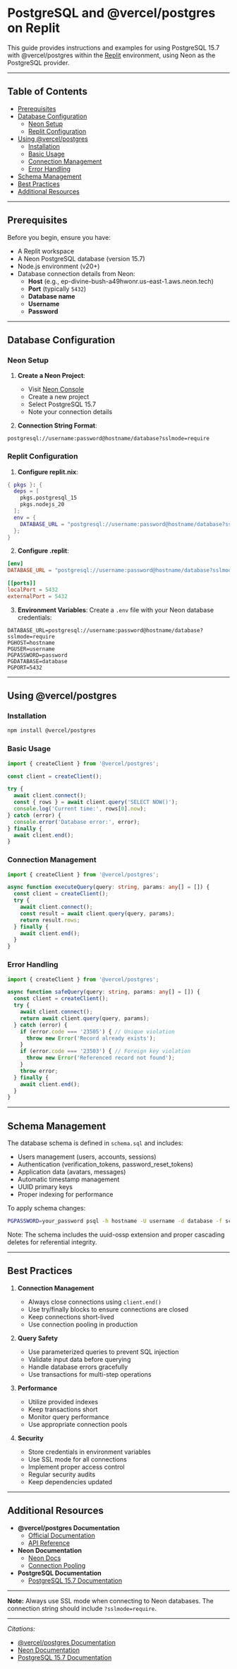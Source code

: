 # PostgreSQL and @vercel/postgres on Replit

This guide provides instructions and examples for using PostgreSQL 15.7 with @vercel/postgres within the [Replit](https://replit.com) environment, using Neon as the PostgreSQL provider.

---

## Table of Contents

- [Prerequisites](#prerequisites)
- [Database Configuration](#database-configuration)
  - [Neon Setup](#neon-setup)
  - [Replit Configuration](#replit-configuration)
- [Using @vercel/postgres](#using-vercel-postgres)
  - [Installation](#installation)
  - [Basic Usage](#basic-usage)
  - [Connection Management](#connection-management)
  - [Error Handling](#error-handling)
- [Schema Management](#schema-management)
- [Best Practices](#best-practices)
- [Additional Resources](#additional-resources)

---

## Prerequisites

Before you begin, ensure you have:

- A Replit workspace
- A Neon PostgreSQL database (version 15.7)
- Node.js environment (v20+)
- Database connection details from Neon:
  - **Host** (e.g., ep-divine-bush-a49hwonr.us-east-1.aws.neon.tech)
  - **Port** (typically `5432`)
  - **Database name**
  - **Username**
  - **Password**

---

## Database Configuration

### Neon Setup

1. **Create a Neon Project**:
   - Visit [Neon Console](https://console.neon.tech)
   - Create a new project
   - Select PostgreSQL 15.7
   - Note your connection details

2. **Connection String Format**:
```
postgresql://username:password@hostname/database?sslmode=require
```

### Replit Configuration

1. **Configure replit.nix**:
```nix
{ pkgs }: {
  deps = [
    pkgs.postgresql_15
    pkgs.nodejs_20
  ];
  env = {
    DATABASE_URL = "postgresql://username:password@hostname/database?sslmode=require";
  };
}
```

2. **Configure .replit**:
```toml
[env]
DATABASE_URL = "postgresql://username:password@hostname/database?sslmode=require"

[[ports]]
localPort = 5432
externalPort = 5432
```

3. **Environment Variables**:
Create a `.env` file with your Neon database credentials:
```env
DATABASE_URL=postgresql://username:password@hostname/database?sslmode=require
PGHOST=hostname
PGUSER=username
PGPASSWORD=password
PGDATABASE=database
PGPORT=5432
```

---

## Using @vercel/postgres

### Installation

```bash
npm install @vercel/postgres
```

### Basic Usage

```typescript
import { createClient } from '@vercel/postgres';

const client = createClient();

try {
  await client.connect();
  const { rows } = await client.query('SELECT NOW()');
  console.log('Current time:', rows[0].now);
} catch (error) {
  console.error('Database error:', error);
} finally {
  await client.end();
}
```

### Connection Management

```typescript
import { createClient } from '@vercel/postgres';

async function executeQuery(query: string, params: any[] = []) {
  const client = createClient();
  try {
    await client.connect();
    const result = await client.query(query, params);
    return result.rows;
  } finally {
    await client.end();
  }
}
```

### Error Handling

```typescript
import { createClient } from '@vercel/postgres';

async function safeQuery(query: string, params: any[] = []) {
  const client = createClient();
  try {
    await client.connect();
    return await client.query(query, params);
  } catch (error) {
    if (error.code === '23505') { // Unique violation
      throw new Error('Record already exists');
    }
    if (error.code === '23503') { // Foreign key violation
      throw new Error('Referenced record not found');
    }
    throw error;
  } finally {
    await client.end();
  }
}
```

---

## Schema Management

The database schema is defined in `schema.sql` and includes:

- Users management (users, accounts, sessions)
- Authentication (verification_tokens, password_reset_tokens)
- Application data (avatars, messages)
- Automatic timestamp management
- UUID primary keys
- Proper indexing for performance

To apply schema changes:

```bash
PGPASSWORD=your_password psql -h hostname -U username -d database -f schema.sql
```

Note: The schema includes the uuid-ossp extension and proper cascading deletes for referential integrity.

---

## Best Practices

1. **Connection Management**
   - Always close connections using `client.end()`
   - Use try/finally blocks to ensure connections are closed
   - Keep connections short-lived
   - Use connection pooling in production

2. **Query Safety**
   - Use parameterized queries to prevent SQL injection
   - Validate input data before querying
   - Handle database errors gracefully
   - Use transactions for multi-step operations

3. **Performance**
   - Utilize provided indexes
   - Keep transactions short
   - Monitor query performance
   - Use appropriate connection pools

4. **Security**
   - Store credentials in environment variables
   - Use SSL mode for all connections
   - Implement proper access control
   - Regular security audits
   - Keep dependencies updated

---

## Additional Resources

- **@vercel/postgres Documentation**
  - [Official Documentation](https://vercel.com/docs/storage/vercel-postgres)
  - [API Reference](https://vercel.com/docs/storage/vercel-postgres/api-reference)
- **Neon Documentation**
  - [Neon Docs](https://neon.tech/docs)
  - [Connection Pooling](https://neon.tech/docs/connect/connection-pooling)
- **PostgreSQL Documentation**
  - [PostgreSQL 15.7 Documentation](https://www.postgresql.org/docs/15/index.html)

---

**Note:** Always use SSL mode when connecting to Neon databases. The connection string should include `?sslmode=require`.

---

_Citations:_

- [@vercel/postgres Documentation](https://vercel.com/docs/storage/vercel-postgres)
- [Neon Documentation](https://neon.tech/docs)
- [PostgreSQL 15.7 Documentation](https://www.postgresql.org/docs/15/index.html)
